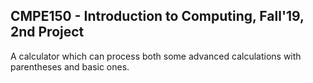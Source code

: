 ## CMPE150 - Introduction to Computing, Fall'19, 2nd Project

A calculator which can process both some advanced calculations with parentheses and basic ones.
